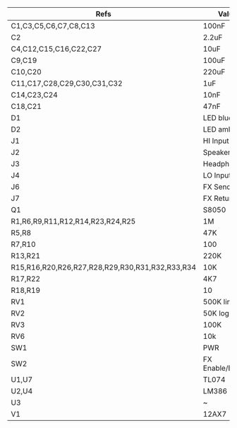 | Refs                                            | Value            | Footprint           | Qty | DNP |
| ----------------------------------------------- | ---------------- | ------------------- | --- | --- |
| C1,C3,C5,C6,C7,C8,C13                           | 100nF            |                     |   7 |     |
| C2                                              | 2.2uF            |                     |   1 |     |
| C4,C12,C15,C16,C22,C27                          | 10uF             |                     |   6 |     |
| C9,C19                                          | 100uF            |                     |   2 |     |
| C10,C20                                         | 220uF            |                     |   2 |     |
| C11,C17,C28,C29,C30,C31,C32                     | 1uF              |                     |   7 |     |
| C14,C23,C24                                     | 10nF             |                     |   3 |     |
| C18,C21                                         | 47nF             |                     |   2 |     |
| D1                                              | LED blue         |                     |   1 |     |
| D2                                              | LED amber        |                     |   1 |     |
| J1                                              | HI Input         |                     |   1 |     |
| J2                                              | Speaker 8Ω       |                     |   1 |     |
| J3                                              | Headphones       |                     |   1 |     |
| J4                                              | LO Input         |                     |   1 |     |
| J6                                              | FX Send          |                     |   1 |     |
| J7                                              | FX Return        |                     |   1 |     |
| Q1                                              | S8050            |                     |   1 |     |
| R1,R6,R9,R11,R12,R14,R23,R24,R25                | 1M               |                     |   9 |     |
| R5,R8                                           | 47K              |                     |   2 |     |
| R7,R10                                          | 100              |                     |   2 |     |
| R13,R21                                         | 220K             |                     |   2 |     |
| R15,R16,R20,R26,R27,R28,R29,R30,R31,R32,R33,R34 | 10K              |                     |  12 |     |
| R17,R22                                         | 4K7              |                     |   2 |     |
| R18,R19                                         | 10               |                     |   2 |     |
| RV1                                             | 500K lin         |                     |   1 |     |
| RV2                                             | 50K log          |                     |   1 |     |
| RV3                                             | 100K             |                     |   1 |     |
| RV6                                             | 10k              |                     |   1 |     |
| SW1                                             | PWR              |                     |   1 |     |
| SW2                                             | FX Enable/Bypass |                     |   1 |     |
| U1,U7                                           | TL074            |                     |   2 |     |
| U2,U4                                           | LM386            |                     |   2 |     |
| U3                                              | ~                |                     |   1 |     |
| V1                                              | 12AX7            | Valve:Valve_Noval_P |   1 |     |
